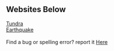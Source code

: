 ## Websites Below
<a href="tundra/tundra.css">Tundra</a>
<br>
<a href="earthquake/earthquake.css">Earthquake</a>
<br>
<br>
Find a bug or spelling error? report it <a href="https://github.com/GanOnsauce/school/issues?q=is%3Aissue+is%3Aopen+sort%3Aupdated-desc
">Here</a> 

